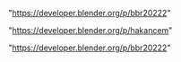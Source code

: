 "https://developer.blender.org/p/bbr20222"

 
"https://developer.blender.org/p/hakancem"


"https://developer.blender.org/p/bbr20222"


 
